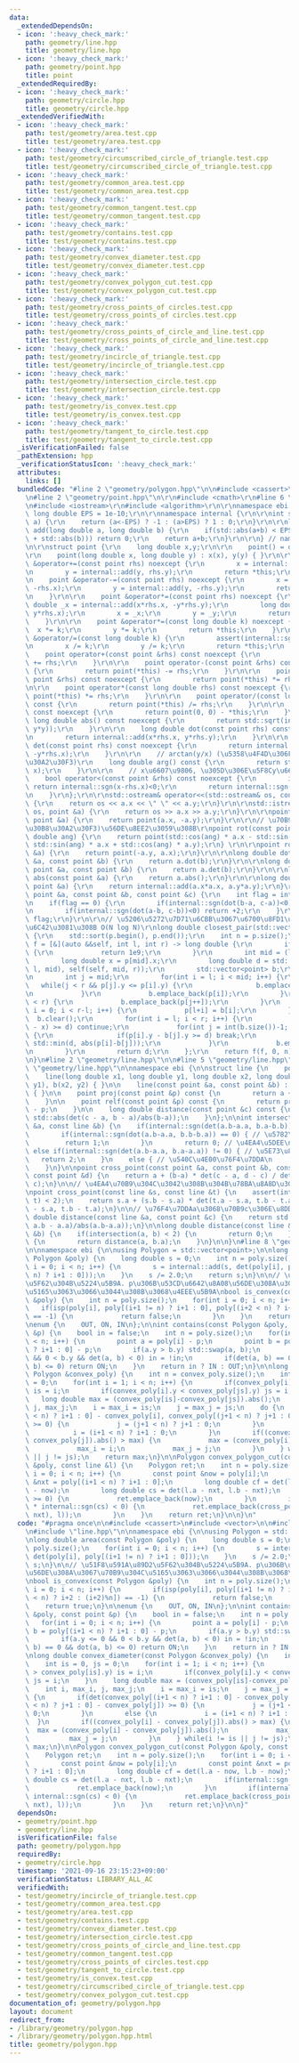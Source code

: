 ```yaml
---
data:
  _extendedDependsOn:
  - icon: ':heavy_check_mark:'
    path: geometry/line.hpp
    title: geometry/line.hpp
  - icon: ':heavy_check_mark:'
    path: geometry/point.hpp
    title: point
  _extendedRequiredBy:
  - icon: ':heavy_check_mark:'
    path: geometry/circle.hpp
    title: geometry/circle.hpp
  _extendedVerifiedWith:
  - icon: ':heavy_check_mark:'
    path: test/geometry/area.test.cpp
    title: test/geometry/area.test.cpp
  - icon: ':heavy_check_mark:'
    path: test/geometry/circumscribed_circle_of_triangle.test.cpp
    title: test/geometry/circumscribed_circle_of_triangle.test.cpp
  - icon: ':heavy_check_mark:'
    path: test/geometry/common_area.test.cpp
    title: test/geometry/common_area.test.cpp
  - icon: ':heavy_check_mark:'
    path: test/geometry/common_tangent.test.cpp
    title: test/geometry/common_tangent.test.cpp
  - icon: ':heavy_check_mark:'
    path: test/geometry/contains.test.cpp
    title: test/geometry/contains.test.cpp
  - icon: ':heavy_check_mark:'
    path: test/geometry/convex_diameter.test.cpp
    title: test/geometry/convex_diameter.test.cpp
  - icon: ':heavy_check_mark:'
    path: test/geometry/convex_polygon_cut.test.cpp
    title: test/geometry/convex_polygon_cut.test.cpp
  - icon: ':heavy_check_mark:'
    path: test/geometry/cross_points_of circles.test.cpp
    title: test/geometry/cross_points_of circles.test.cpp
  - icon: ':heavy_check_mark:'
    path: test/geometry/cross_points_of_circle_and_line.test.cpp
    title: test/geometry/cross_points_of_circle_and_line.test.cpp
  - icon: ':heavy_check_mark:'
    path: test/geometry/incircle_of_triangle.test.cpp
    title: test/geometry/incircle_of_triangle.test.cpp
  - icon: ':heavy_check_mark:'
    path: test/geometry/intersection_circle.test.cpp
    title: test/geometry/intersection_circle.test.cpp
  - icon: ':heavy_check_mark:'
    path: test/geometry/is_convex.test.cpp
    title: test/geometry/is_convex.test.cpp
  - icon: ':heavy_check_mark:'
    path: test/geometry/tangent_to_circle.test.cpp
    title: test/geometry/tangent_to_circle.test.cpp
  _isVerificationFailed: false
  _pathExtension: hpp
  _verificationStatusIcon: ':heavy_check_mark:'
  attributes:
    links: []
  bundledCode: "#line 2 \"geometry/polygon.hpp\"\n\n#include <cassert>\n#include <vector>\n\
    \n#line 2 \"geometry/point.hpp\"\n\r\n#include <cmath>\r\n#line 6 \"geometry/point.hpp\"\
    \n#include <iostream>\r\n#include <algorithm>\r\n\r\nnamespace ebi {\r\n\r\nconstexpr\
    \ long double EPS = 1e-10;\r\n\r\nnamespace internal {\r\n\r\nint sgn(long double\
    \ a) {\r\n    return (a<-EPS) ? -1 : (a>EPS) ? 1 : 0;\r\n}\r\n\r\nlong double\
    \ add(long double a, long double b) {\r\n    if(std::abs(a+b) < EPS*(std::abs(a)\
    \ + std::abs(b))) return 0;\r\n    return a+b;\r\n}\r\n\r\n} // namespace internal\r\
    \n\r\nstruct point {\r\n    long double x,y;\r\n\r\n    point() = default;\r\n\
    \r\n    point(long double x, long double y) : x(x), y(y) { }\r\n\r\n    point\
    \ &operator+=(const point rhs) noexcept {\r\n        x = internal::add(x, rhs.x);\r\
    \n        y = internal::add(y, rhs.y);\r\n        return *this;\r\n    }\r\n\r\
    \n    point &operator-=(const point rhs) noexcept {\r\n        x = internal::add(x,\
    \ -rhs.x);\r\n        y = internal::add(y, -rhs.y);\r\n        return *this;\r\
    \n    }\r\n\r\n    point &operator*=(const point rhs) noexcept {\r\n        long\
    \ double _x = internal::add(x*rhs.x, -y*rhs.y);\r\n        long double _y = internal::add(x*rhs.y,\
    \ y*rhs.x);\r\n        x = _x;\r\n        y = _y;\r\n        return *this;\r\n\
    \    }\r\n\r\n    point &operator*=(const long double k) noexcept {\r\n      \
    \  x *= k;\r\n        y *= k;\r\n        return *this;\r\n    }\r\n\r\n    point\
    \ &operator/=(const long double k) {\r\n        assert(internal::sgn(k)!=0);\r\
    \n        x /= k;\r\n        y /= k;\r\n        return *this;\r\n    }\r\n\r\n\
    \    point operator+(const point &rhs) const noexcept {\r\n        return point(*this)\
    \ += rhs;\r\n    }\r\n\r\n    point operator-(const point &rhs) const noexcept\
    \ {\r\n        return point(*this) -= rhs;\r\n    }\r\n\r\n    point operator*(const\
    \ point &rhs) const noexcept {\r\n        return point(*this) *= rhs;\r\n    }\r\
    \n\r\n    point operator*(const long double rhs) const noexcept {\r\n        return\
    \ point(*this) *= rhs;\r\n    }\r\n\r\n    point operator/(const long double rhs)\
    \ const {\r\n        return point(*this) /= rhs;\r\n    }\r\n\r\n    point operator-()\
    \ const noexcept {\r\n        return point(0, 0) - *this;\r\n    }\r\n\r\n   \
    \ long double abs() const noexcept {\r\n        return std::sqrt(internal::add(x*x,\
    \ y*y));\r\n    }\r\n\r\n    long double dot(const point rhs) const noexcept {\r\
    \n        return internal::add(x*rhs.x, y*rhs.y);\r\n    }\r\n\r\n    long double\
    \ det(const point rhs) const noexcept {\r\n        return internal::add(x*rhs.y,\
    \ -y*rhs.x);\r\n    }\r\n\r\n    // arctan(y/x) (\u5358\u4F4D\u306F\u30E9\u30B8\
    \u30A2\u30F3)\r\n    long double arg() const {\r\n        return std::atan2(y,\
    \ x);\r\n    }\r\n\r\n    // x\u6607\u9806, \u305D\u306E\u5F8Cy\u6607\u9806\r\n\
    \    bool operator<(const point &rhs) const noexcept {\r\n        if(internal::sgn(x-rhs.x))\
    \ return internal::sgn(x-rhs.x)<0;\r\n        return internal::sgn(y-rhs.y)<0;\r\
    \n    }\r\n};\r\n\r\nstd::ostream& operator<<(std::ostream& os, const point &a)\
    \ {\r\n    return os << a.x << \" \" << a.y;\r\n}\r\n\r\nstd::istream& operator>>(std::istream&\
    \ os, point &a) {\r\n    return os >> a.x >> a.y;\r\n}\r\n\r\npoint conj(const\
    \ point &a) {\r\n    return point(a.x, -a.y);\r\n}\r\n\r\n// \u70B9a \u3092ang(\u30E9\
    \u30B8\u30A2\u30F3)\u56DE\u8EE2\u3059\u308B\r\npoint rot(const point &a, long\
    \ double ang) {\r\n    return point(std::cos(ang) * a.x - std::sin(ang) * a.y,\
    \ std::sin(ang) * a.x + std::cos(ang) * a.y);\r\n} \r\n\r\npoint rot90(const point\
    \ &a) {\r\n    return point(-a.y, a.x);\r\n}\r\n\r\nlong double dot(const point\
    \ &a, const point &b) {\r\n    return a.dot(b);\r\n}\r\n\r\nlong double det(const\
    \ point &a, const point &b) {\r\n    return a.det(b);\r\n}\r\n\r\nlong double\
    \ abs(const point &a) {\r\n    return a.abs();\r\n}\r\n\r\nlong double norm(const\
    \ point &a) {\r\n    return internal::add(a.x*a.x, a.y*a.y);\r\n}\r\n\r\nint isp(const\
    \ point &a, const point &b, const point &c) {\r\n    int flag = internal::sgn(det(b-a,c-a));\r\
    \n    if(flag == 0) {\r\n        if(internal::sgn(dot(b-a, c-a))<0) return -2;\r\
    \n        if(internal::sgn(dot(a-b, c-b))<0) return +2;\r\n    }\r\n    return\
    \ flag;\r\n}\r\n\r\n// \u5206\u5272\u7D71\u6CBB\u3067\u6700\u8FD1\u70B9\u5BFE\u3092\
    \u6C42\u3081\u308B O(N log N)\r\nlong double closest_pair(std::vector<point> p)\
    \ {\r\n    std::sort(p.begin(), p.end());\r\n    int n = p.size();\r\n    auto\
    \ f = [&](auto &&self, int l, int r) -> long double {\r\n        if(r-l == 1)\
    \ {\r\n            return 1e9;\r\n        }\r\n        int mid = (l+r)/2;\r\n\
    \        long double x = p[mid].x;\r\n        long double d = std::min(self(self,\
    \ l, mid), self(self, mid, r));\r\n        std::vector<point> b;\r\n        b.reserve(r-l);\r\
    \n        int j = mid;\r\n        for(int i = l; i < mid; i++) {\r\n         \
    \   while(j < r && p[j].y <= p[i].y) {\r\n                b.emplace_back(p[j++]);\r\
    \n            }\r\n            b.emplace_back(p[i]);\r\n        }\r\n        while(j\
    \ < r) {\r\n            b.emplace_back(p[j++]);\r\n        }\r\n        for(int\
    \ i = 0; i < r-l; i++) {\r\n            p[l+i] = b[i];\r\n        }\r\n      \
    \  b.clear();\r\n        for(int i = l; i < r; i++) {\r\n            if(std::abs(p[i].x\
    \ - x) >= d) continue;\r\n            for(int j = int(b.size())-1; j >= 0; j--)\
    \ {\r\n                if(p[i].y - b[j].y >= d) break;\r\n                d =\
    \ std::min(d, abs(p[i]-b[j]));\r\n            }\r\n            b.emplace_back(p[i]);\r\
    \n        }\r\n        return d;\r\n    };\r\n    return f(f, 0, n);\r\n}\r\n\r\
    \n}\n#line 2 \"geometry/line.hpp\"\n\n#line 5 \"geometry/line.hpp\"\n\n#line 7\
    \ \"geometry/line.hpp\"\n\nnamespace ebi {\n\nstruct line {\n    point a,b;\n\n\
    \    line(long double x1, long double y1, long double x2, long double y2) : a(x1,\
    \ y1), b(x2, y2) { }\n\n    line(const point &a, const point &b) : a(a), b(b)\
    \ { }\n\n    point proj(const point &p) const {\n        return a + (b-a)*(dot(b-a,p-a)/norm(b-a));\n\
    \    }\n\n    point relf(const point &p) const {\n        return proj(p)*double(2)\
    \ - p;\n    }\n\n    long double distance(const point &c) const {\n    return\
    \ std::abs(det(c - a, b - a)/abs(b-a));\n    }\n};\n\nint intersection(const line\
    \ &a, const line &b) {\n    if(internal::sgn(det(a.b-a.a, b.a-b.b)) != 0) {\n\
    \        if(internal::sgn(dot(a.b-a.a, b.b-b.a)) == 0) { // \u5782\u76F4\n   \
    \         return 1;\n        }\n        return 0; // \u4EA4\u5DEE\n    }\n   \
    \ else if(internal::sgn(det(a.b-a.a, b.a-a.a)) != 0) { // \u5E73\u884C\n     \
    \   return 2;\n    }\n    else { // \u540C\u4E00\u76F4\u7DDA\n        return 3;\n\
    \    }\n}\n\npoint cross_point(const point &a, const point &b, const point &c,\
    \ const point &d) {\n    return a + (b-a) * det(c - a, d - c) / det(b - a, d -\
    \ c);\n}\n\n// \u4EA4\u70B9\u304C\u3042\u308B\u304B\u78BA\u8A8D\u3059\u308B\uFF01\
    \npoint cross_point(const line &s, const line &t) {\n    assert(intersection(s,\
    \ t) < 2);\n    return s.a + (s.b - s.a) * det(t.a - s.a, t.b - t.a) / det(s.b\
    \ - s.a, t.b - t.a);\n}\n\n// \u76F4\u7DDAa\u3068\u70B9c\u306E\u8DDD\u96E2\nlong\
    \ double distance(const line &a, const point &c) {\n    return std::abs(det(c-a.a,\
    \ a.b - a.a)/abs(a.b-a.a));\n}\n\nlong double distance(const line &a, const line\
    \ &b) {\n    if(intersection(a, b) < 2) {\n        return 0;\n    }\n    else\
    \ {\n        return distance(a, b.a);\n    }\n}\n\n}\n#line 8 \"geometry/polygon.hpp\"\
    \n\nnamespace ebi {\n\nusing Polygon = std::vector<point>;\n\nlong double area(const\
    \ Polygon &poly) {\n    long double s = 0;\n    int n = poly.size();\n    for(int\
    \ i = 0; i < n; i++) {\n        s = internal::add(s, det(poly[i], poly[(i+1 !=\
    \ n) ? i+1 : 0]));\n    }\n    s /= 2.0;\n    return s;\n}\n\n// \u51F8\u591A\u89D2\
    \u5F62\u304B\u5224\u5B9A. p\u306B\u53CD\u6642\u8A08\u56DE\u308A\u3067\u70B9\u304C\
    \u5165\u3063\u3066\u3044\u308B\u3068\u4EEE\u5B9A\nbool is_convex(const Polygon\
    \ &poly) {\n    int n = poly.size();\n    for(int i = 0; i < n; i++) {\n     \
    \   if(isp(poly[i], poly[(i+1 != n) ? i+1 : 0], poly[(i+2 < n) ? i+2 : (i+2)%n])\
    \ == -1) {\n            return false;\n        }\n    }\n    return true;\n}\n\
    \nenum {\n    OUT, ON, IN\n};\n\nint contains(const Polygon &poly, const point\
    \ &p) {\n    bool in = false;\n    int n = poly.size();\n    for(int i = 0; i\
    \ < n; i++) {\n        point a = poly[i] - p;\n        point b = poly[(i+1 < n)\
    \ ? i+1 : 0] - p;\n        if(a.y > b.y) std::swap(a, b);\n        if(a.y <= 0\
    \ && 0 < b.y && det(a, b) < 0) in = !in;\n        if(det(a, b) == 0 && dot(a,\
    \ b) <= 0) return ON;\n    }\n    return in ? IN : OUT;\n}\n\nlong double convex_diameter(const\
    \ Polygon &convex_poly) {\n    int n = convex_poly.size();\n    int is = 0, js\
    \ = 0;\n    for(int i = 1; i < n; i++) {\n        if(convex_poly[i].y > convex_poly[is].y)\
    \ is = i;\n        if(convex_poly[i].y < convex_poly[js].y) js = i;\n    }\n \
    \   long double max = (convex_poly[is]-convex_poly[js]).abs();\n    int i, max_i,\
    \ j, max_j;\n    i = max_i = is;\n    j = max_j = js;\n    do {\n        if(det(convex_poly[(i+1\
    \ < n) ? i+1 : 0] - convex_poly[i], convex_poly[(j+1 < n) ? j+1 : 0] - convex_poly[j])\
    \ >= 0) {\n            j = (j+1 < n) ? j+1 : 0;\n        }\n        else {\n \
    \           i = (i+1 < n) ? i+1 : 0;\n        }\n        if((convex_poly[i] -\
    \ convex_poly[j]).abs() > max) {\n            max = (convex_poly[i] - convex_poly[j]).abs();\n\
    \            max_i = i;\n            max_j = j;\n        }\n    } while(i != is\
    \ || j != js);\n    return max;\n}\n\nPolygon convex_polygon_cut(const Polygon\
    \ &poly, const line &l) {\n    Polygon ret;\n    int n = poly.size();\n    for(int\
    \ i = 0; i < n; i++) {\n        const point &now = poly[i];\n        const point\
    \ &nxt = poly[(i+1 < n) ? i+1 : 0];\n        long double cf = det(l.a - now, l.b\
    \ - now);\n        long double cs = det(l.a - nxt, l.b - nxt);\n        if(internal::sgn(cf)\
    \ >= 0) {\n            ret.emplace_back(now);\n        }\n        if(internal::sgn(cf)\
    \ * internal::sgn(cs) < 0) {\n            ret.emplace_back(cross_point(line(now,\
    \ nxt), l));\n        }\n    }\n    return ret;\n}\n\n}\n"
  code: "#pragma once\n\n#include <cassert>\n#include <vector>\n\n#include \"point.hpp\"\
    \n#include \"line.hpp\"\n\nnamespace ebi {\n\nusing Polygon = std::vector<point>;\n\
    \nlong double area(const Polygon &poly) {\n    long double s = 0;\n    int n =\
    \ poly.size();\n    for(int i = 0; i < n; i++) {\n        s = internal::add(s,\
    \ det(poly[i], poly[(i+1 != n) ? i+1 : 0]));\n    }\n    s /= 2.0;\n    return\
    \ s;\n}\n\n// \u51F8\u591A\u89D2\u5F62\u304B\u5224\u5B9A. p\u306B\u53CD\u6642\u8A08\
    \u56DE\u308A\u3067\u70B9\u304C\u5165\u3063\u3066\u3044\u308B\u3068\u4EEE\u5B9A\
    \nbool is_convex(const Polygon &poly) {\n    int n = poly.size();\n    for(int\
    \ i = 0; i < n; i++) {\n        if(isp(poly[i], poly[(i+1 != n) ? i+1 : 0], poly[(i+2\
    \ < n) ? i+2 : (i+2)%n]) == -1) {\n            return false;\n        }\n    }\n\
    \    return true;\n}\n\nenum {\n    OUT, ON, IN\n};\n\nint contains(const Polygon\
    \ &poly, const point &p) {\n    bool in = false;\n    int n = poly.size();\n \
    \   for(int i = 0; i < n; i++) {\n        point a = poly[i] - p;\n        point\
    \ b = poly[(i+1 < n) ? i+1 : 0] - p;\n        if(a.y > b.y) std::swap(a, b);\n\
    \        if(a.y <= 0 && 0 < b.y && det(a, b) < 0) in = !in;\n        if(det(a,\
    \ b) == 0 && dot(a, b) <= 0) return ON;\n    }\n    return in ? IN : OUT;\n}\n\
    \nlong double convex_diameter(const Polygon &convex_poly) {\n    int n = convex_poly.size();\n\
    \    int is = 0, js = 0;\n    for(int i = 1; i < n; i++) {\n        if(convex_poly[i].y\
    \ > convex_poly[is].y) is = i;\n        if(convex_poly[i].y < convex_poly[js].y)\
    \ js = i;\n    }\n    long double max = (convex_poly[is]-convex_poly[js]).abs();\n\
    \    int i, max_i, j, max_j;\n    i = max_i = is;\n    j = max_j = js;\n    do\
    \ {\n        if(det(convex_poly[(i+1 < n) ? i+1 : 0] - convex_poly[i], convex_poly[(j+1\
    \ < n) ? j+1 : 0] - convex_poly[j]) >= 0) {\n            j = (j+1 < n) ? j+1 :\
    \ 0;\n        }\n        else {\n            i = (i+1 < n) ? i+1 : 0;\n      \
    \  }\n        if((convex_poly[i] - convex_poly[j]).abs() > max) {\n          \
    \  max = (convex_poly[i] - convex_poly[j]).abs();\n            max_i = i;\n  \
    \          max_j = j;\n        }\n    } while(i != is || j != js);\n    return\
    \ max;\n}\n\nPolygon convex_polygon_cut(const Polygon &poly, const line &l) {\n\
    \    Polygon ret;\n    int n = poly.size();\n    for(int i = 0; i < n; i++) {\n\
    \        const point &now = poly[i];\n        const point &nxt = poly[(i+1 < n)\
    \ ? i+1 : 0];\n        long double cf = det(l.a - now, l.b - now);\n        long\
    \ double cs = det(l.a - nxt, l.b - nxt);\n        if(internal::sgn(cf) >= 0) {\n\
    \            ret.emplace_back(now);\n        }\n        if(internal::sgn(cf) *\
    \ internal::sgn(cs) < 0) {\n            ret.emplace_back(cross_point(line(now,\
    \ nxt), l));\n        }\n    }\n    return ret;\n}\n\n}"
  dependsOn:
  - geometry/point.hpp
  - geometry/line.hpp
  isVerificationFile: false
  path: geometry/polygon.hpp
  requiredBy:
  - geometry/circle.hpp
  timestamp: '2021-09-16 23:15:23+09:00'
  verificationStatus: LIBRARY_ALL_AC
  verifiedWith:
  - test/geometry/incircle_of_triangle.test.cpp
  - test/geometry/common_area.test.cpp
  - test/geometry/area.test.cpp
  - test/geometry/contains.test.cpp
  - test/geometry/convex_diameter.test.cpp
  - test/geometry/intersection_circle.test.cpp
  - test/geometry/cross_points_of_circle_and_line.test.cpp
  - test/geometry/common_tangent.test.cpp
  - test/geometry/cross_points_of circles.test.cpp
  - test/geometry/tangent_to_circle.test.cpp
  - test/geometry/is_convex.test.cpp
  - test/geometry/circumscribed_circle_of_triangle.test.cpp
  - test/geometry/convex_polygon_cut.test.cpp
documentation_of: geometry/polygon.hpp
layout: document
redirect_from:
- /library/geometry/polygon.hpp
- /library/geometry/polygon.hpp.html
title: geometry/polygon.hpp
---
```

